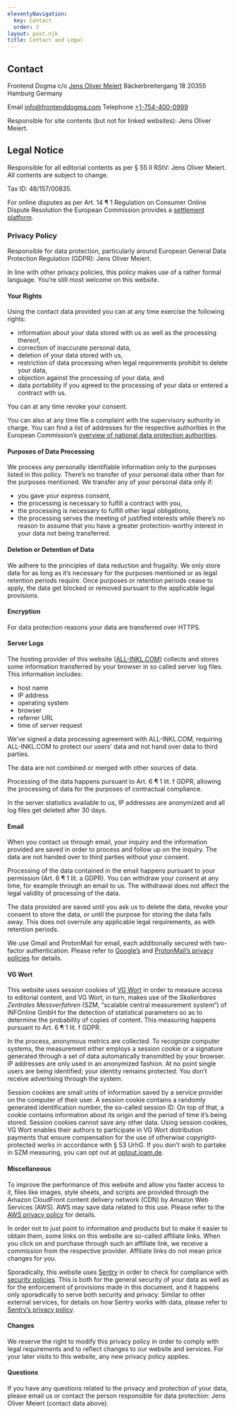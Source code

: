 ```yaml
---
eleventyNavigation:
  key: Contact
  order: 3
layout: post.njk
title: Contact and Legal
---
```

## Contact

Frontend Dogma
c/o [Jens Oliver Meiert](https://meiert.com/en/)
Bäckerbreitergang 18
20355 Hamburg
Germany

Email [info@frontenddogma.com](mailto:info@frontenddogma.com)
Telephone [+1-754-400-0999](tel:+1-754-400-0999)

Responsible for site contents (but not for linked websites): Jens Oliver Meiert.

## Legal Notice

Responsible for all editorial contents as per §&nbsp;55 II RStV: Jens Oliver Meiert. All contents are subject to change.

Tax ID: 48/157/00835.

For online disputes as per Art.&nbsp;14 ¶&nbsp;1 Regulation on Consumer Online Dispute Resolution the European Commission provides a [settlement platform](https://ec.europa.eu/consumers/odr/).

### Privacy Policy

Responsible for data protection, particularly around European General Data Protection Regulation (GDPR): Jens Oliver Meiert.

In line with other privacy policies, this policy makes use of a rather formal language. You’re still most welcome on this website.

#### Your Rights

Using the contact data provided you can at any time exercise the following rights:

* information about your data stored with us as well as the processing thereof,
* correction of inaccurate personal data,
* deletion of your data stored with us,
* restriction of data processing when legal requirements prohibit to delete your data,
* objection against the processing of your data, and
* data portability if you agreed to the processing of your data or entered a contract with us.

You can at any time revoke your consent.

You can also at any time file a complaint with the supervisory authority in charge. You can find a list of addresses for the respective authorities in the European Commission’s [overview of national data protection authorities](https://ec.europa.eu/newsroom/article29/item-detail.cfm?item_id=612080).

#### Purposes of Data Processing

We process any personally identifiable information only to the purposes listed in this policy. There’s no transfer of your personal data other than for the purposes mentioned. We transfer any of your personal data only if:

* you gave your express consent,
* the processing is necessary to fulfill a contract with you,
* the processing is necessary to fulfill other legal obligations,
* the processing serves the meeting of justified interests while there’s no reason to assume that you have a greater protection-worthy interest in your data not being transferred.

#### Deletion or Detention of Data

We adhere to the principles of data reduction and frugality. We only store data for as long as it’s necessary for the purposes mentioned or as legal retention periods require. Once purposes or retention periods cease to apply, the data get blocked or removed pursuant to the applicable legal provisions.

#### Encryption

For data protection reasons your data are transferred over HTTPS.

#### Server Logs

The hosting provider of this website ([ALL-INKL.COM](https://all-inkl.com/PA68572347FA65)) collects and stores some information transferred by your browser in so called server log files. This information includes:

* host name
* IP address
* operating system
* browser
* referrer URL
* time of server request

We’ve signed a data processing agreement with ALL-INKL.COM, requiring ALL-INKL.COM to protect our users’ data and not hand over data to third parties.

The data are not combined or merged with other sources of data.

Processing of the data happens pursuant to Art.&nbsp;6 ¶&nbsp;1 lit.&nbsp;f GDPR, allowing the processing of data for the purposes of contractual compliance.

In the server statistics available to us, IP addresses are anonymized and all log files get deleted after 30 days.

#### Email

When you contact us through email, your inquiry and the information provided are saved in order to process and follow up on the inquiry. The data are not handed over to third parties without your consent.

Processing of the data contained in the email happens pursuant to your permission (Art.&nbsp;6 ¶&nbsp;1 lit.&nbsp;a GDPR). You can withdraw your consent at any time, for example through an email to us. The withdrawal does not affect the legal validity of processing of the data.

The data provided are saved until you ask us to delete the data, revoke your consent to store the data, or until the purpose for storing the data falls away. This does not overrule any applicable legal requirements, as with retention periods.

We use Gmail and ProtonMail for email, each additionally secured with two-factor authentication. Please refer to [Google’s](https://policies.google.com/privacy) and [ProtonMail’s privacy policies](https://protonmail.com/privacy-policy) for details.

#### VG Wort

This website uses session cookies of [VG Wort](https://www.vgwort.de/) in order to measure access to editorial content, and VG Wort, in turn, makes use of the _Skalierbares Zentrales Messverfahren_ (SZM, “scalable central measurement system”) of INFOnline GmbH for the detection of statistical parameters so as to determine the probability of copies of content. This measuring happens pursuant to Art.&nbsp;6 ¶&nbsp;1 lit.&nbsp;f GDPR.

In the process, anonymous metrics are collected. To recognize computer systems, the measurement either employs a session cookie or a signature generated through a set of data automatically transmitted by your browser. IP addresses are only used in an anonymized fashion. At no point single users are being identified; your identity remains protected. You don’t receive advertising through the system.

Session cookies are small units of information saved by a service provider on the computer of their user. A session cookie contains a randomly generated identification number, the so-called session ID. On top of that, a cookie contains information about its origin and the period of time it’s being stored. Session cookies cannot save any other data. Using session cookies, VG Wort enables their authors to participate in VG Wort distribution payments that ensure compensation for the use of otherwise copyright-protected works in accordance with §&nbsp;53 UrhG. If you don’t wish to partake in SZM measuring, you can opt out at [optout.ioam.de](https://optout.ioam.de/).

#### Miscellaneous

To improve the performance of this website and allow you faster access to it, files like images, style sheets, and scripts are provided through the Amazon CloudFront content delivery network (CDN) by Amazon Web Services (AWS). AWS may save data related to this use. Please refer to the [AWS privacy policy](https://aws.amazon.com/privacy/) for details.

In order not to just point to information and products but to make it easier to obtain them, some links on this website are so-called affiliate links. When you click on and purchase through such an affiliate link, we receive a commission from the respective provider. Affiliate links do not mean price changes for you.

Sporadically, this website uses [Sentry](https://sentry.io/) in order to check for compliance with [security policies](https://en.wikipedia.org/wiki/Content_Security_Policy). This is both for the general security of your data as well as for the enforcement of provisions made in this document, and it happens only sporadically to serve both security and privacy. Similar to other external services, for details on how Sentry works with data, please refer to [Sentry’s privacy policy](https://sentry.io/privacy/).

#### Changes

We reserve the right to modify this privacy policy in order to comply with legal requirements and to reflect changes to our website and services. For your later visits to this website, any new privacy policy applies.

#### Questions

If you have any questions related to the privacy and protection of your data, please email us or contact the person responsible for data protection: Jens Oliver Meiert (contact data above).